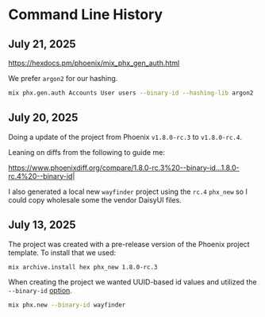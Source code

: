 # Command Line History

## July 21, 2025

<https://hexdocs.pm/phoenix/mix_phx_gen_auth.html>

We prefer `argon2` for our hashing.

```bash
mix phx.gen.auth Accounts User users --binary-id --hashing-lib argon2
```

## July 20, 2025

Doing a update of the project from Phoenix `v1.8.0-rc.3` to `v1.8.0-rc.4`.

Leaning on diffs from the following to guide me:

<https://www.phoenixdiff.org/compare/1.8.0-rc.3%20--binary-id...1.8.0-rc.4%20--binary-id>|

I also generated a local new `wayfinder` project using the `rc.4` `phx_new` so I could copy wholesale some the vendor DaisyUI files.

## July 13, 2025

The project was created with a pre-release version of the Phoenix project template. To install that we used:

```bash
mix archive.install hex phx_new 1.8.0-rc.3
```

When creating the project we wanted UUID-based id values and utilized the `--binary-id` [option](https://hexdocs.pm/phoenix/Mix.Tasks.Phx.New.html#module-options).

```bash
mix phx.new --binary-id wayfinder
```
